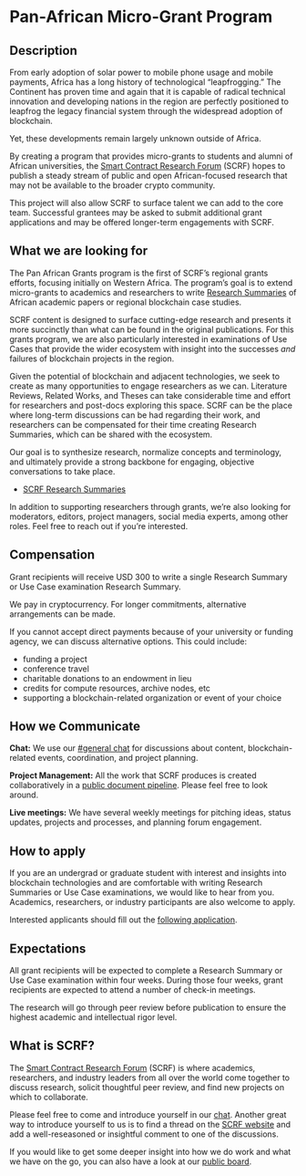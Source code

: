 # Pan-African Micro-Grant Program

## Description

From early adoption of solar power to mobile phone usage and mobile payments, Africa has a long history of technological “leapfrogging.” The Continent has proven time and again that it is capable of radical technical innovation and developing nations in the region are perfectly positioned to leapfrog the legacy financial system through the widespread adoption of blockchain. 

Yet, these developments remain largely unknown outside of Africa.

By creating a program that provides micro-grants to students and alumni of African universities, the [Smart Contract Research Forum](https://www.smartcontractresearch.org/) (SCRF) hopes to publish a steady stream of public and open African-focused research that may not be available to the broader crypto community. 

This project will also allow SCRF to surface talent we can add to the core team. Successful grantees may be asked to submit additional grant applications and may be offered longer-term engagements with SCRF.

## What we are looking for

The Pan African Grants program is the first of SCRF’s regional grants efforts, focusing initially on Western Africa. The program’s goal is to extend micro-grants to academics and researchers to write [Research Summaries](https://www.smartcontractresearch.org/tag/summary) of African academic papers or regional blockchain case studies.

SCRF content is designed to surface cutting-edge research and presents it more succinctly than what can be found in the original publications. For this grants program, we are also particularly interested in examinations of Use Cases that provide the wider ecosystem with insight into the successes *and* failures of blockchain projects in the region. 

Given the potential of blockchain and adjacent technologies, we seek to create as many opportunities to engage researchers as we can. Literature Reviews, Related Works, and Theses can take considerable time and effort for researchers and post-docs exploring this space. SCRF can be the place where long-term discussions can be had regarding their work, and researchers can be compensated for their time creating Research Summaries, which can be shared with the ecosystem.

Our goal is to synthesize research, normalize concepts and terminology, and ultimately provide a strong backbone for engaging, objective conversations to take place.

* [SCRF Research Summaries](https://www.smartcontractresearch.org/tag/summary)

In addition to supporting researchers through grants, we’re also looking for moderators, editors, project managers, social media experts, among other roles. Feel free to reach out if you’re interested. 

## Compensation

Grant recipients will receive USD 300 to write a single Research Summary or Use Case examination Research Summary.

We pay in cryptocurrency. For longer commitments, alternative arrangements can be made.

If you cannot accept direct payments because of your university or funding agency, we can discuss alternative options. This could include:

* funding a project
* conference travel
* charitable donations to an endowment in lieu
* credits for compute resources, archive nodes, etc
* supporting a blockchain-related organization or event of your choice

## How we Communicate

**Chat:** We use our [#general chat](https://discord.com/channels/784234332617048065/784234333111451670) for discussions about content, blockchain-related events, coordination, and project planning.

**Project Management:** All the work that SCRF produces is created collaboratively in a [public document pipeline](https://github.com/orgs/smartcontractresearchforum/projects/5). Please feel free to look around.

**Live meetings:** We have several weekly meetings for pitching ideas, status updates, projects and processes, and planning forum engagement.

## How to apply

If you are an undergrad or graduate student with interest and insights into blockchain technologies and are comfortable with writing Research Summaries or Use Case examinations, we would like to hear from you. Academics, researchers, or industry participants are also welcome to apply. 

Interested applicants should fill out the [following application](https://docs.google.com/forms/d/e/1FAIpQLSewBrQY-0X2Iawgyvq4pgPhGgiCv2ZnoKBSKfmTljSV3KeaLg/viewform). 

## Expectations 

All grant recipients will be expected to complete a Research Summary or Use Case examination within four weeks. During those four weeks, grant recipients are expected to attend a number of check-in meetings.

The research will go through peer review before publication to ensure the highest academic and intellectual rigor level.

## What is SCRF?

The [Smart Contract Research Forum](https://www.smartcontractresearch.org/) (SCRF) is where academics, researchers, and industry leaders from all over the world come together to discuss research, solicit thoughtful peer review, and find new projects on which to collaborate.

Please feel free to come and introduce yourself in our [chat](https://discord.gg/7WPRb8FHvd). Another great way to introduce yourself to us is to find a thread on the [SCRF website](https://www.smartcontractresearch.org/) and add a well-reseasoned or insightful comment to one of the discussions.

If you would like to get some deeper insight into how we do work and what we have on the go, you can also have a look at our [public board](https://github.com/orgs/smartcontractresearchforum/projects/5).
